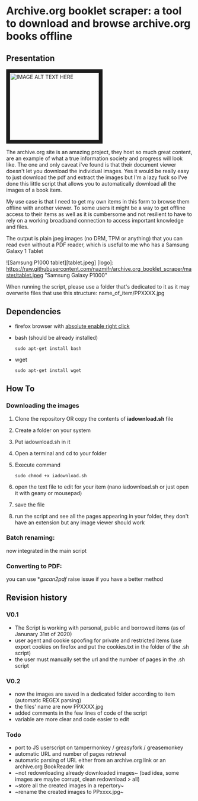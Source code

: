 # Archive.org booklet scraper: a tool to download and browse archive.org books offline

## Presentation

<a href="http://www.youtube.com/watch?feature=player_embedded&v=YOUTUBE_VIDEO_ID_HERE
" target="_blank"><img src="http://img.youtube.com/vi/YOUTUBE_VIDEO_ID_HERE/0.jpg" 
alt="IMAGE ALT TEXT HERE" width="240" height="180" border="10" /></a>

The archive.org site is an amazing project, they host so much great content, are an example of what a true information society and progress will look like. The one and only caveat i've found is that their document viewer doesn't let you download the individual images. Yes it would be really easy to just download the pdf and extract the images but I'm a lazy fuck so I've done this little script that allows you to automatically download all the images of a book item.

My use case is that I need to get my own items in this form to browse them offline with another viewer. To some users it might be a way to get offline access to their items as well as it is cumbersome and not resilient to have to rely on a working broadband connection to access important knowledge and files.

The output is plain jpeg images (no DRM, TPM or anything) that you can read even without a PDF reader, which is useful to me who has a Samsung Galaxy 1 Tablet

![Samsung P1000 tablet][tablet.jpeg]
[logo]: https://raw.githubusercontent.com/nazmifr/archive.org_booklet_scraper/master/tablet.jpeg "Samsung Galaxy P1000"

When running the script, please use a folder that's dedicated to it as it may overwrite files that use this structure:
name_of_item/PPXXXX.jpg

## Dependencies
  - firefox browser with [absolute enable right click](https://addons.mozilla.org/en-US/firefox/addon/absolute-enable-right-click/)
  - bash (should be already installed)
  
     ``` sudo apt-get install bash ```
  - wget 
  
      ``` sudo apt-get install wget ```
  
## How To

### Downloading the images

1. Clone the repository OR copy the contents of **iadownload.sh** file
2. Create a folder on your system
3. Put iadownload.sh in it
4. Open a terminal and cd to your folder
5. Execute command 

    ``` sudo chmod +x iadownload.sh ```
6. open the text file to edit for your item (nano iadownload.sh or just open it with geany or mousepad)
7. save the file
8. run the script and see all the pages appearing in your folder, they don't have an extension but any image viewer should work

### Batch renaming:

now integrated in the main script

### Converting to PDF:

you can use **gscan2pdf* raise issue if you have a better method

## Revision history

### V0.1
 - The Script is working with personal, public and borrowed items (as of Janunary 31st of 2020)
 - user agent and cookie spoofing for private and restricted items (use export cookies on firefox and put the cookies.txt in the folder of the .sh script)
 - the user must manually set the url and the number of pages in the .sh script
 
 ### V0.2
  - now the images are saved in a dedicated folder according to item (automatic REGEX parsing)
  - the files' name are now PPXXXX.jpg
  - added comments in the few lines of code of the script
  - variable are more clear and code easier to edit
 
### Todo
  - port to JS userscript on tampermonkey / greasyfork / greasemonkey
  - automatic URL and number of pages retrieval
  - automatic parsing of URL either from an archive.org link or an archive.org BookReader link
  - ~not redownloading already downloaded images~ (bad idea, some images are maybe corrupt, clean redownload > all)
  - ~store all the created images in a repertory~
  - ~rename the created images to PPxxxx.jpg~
